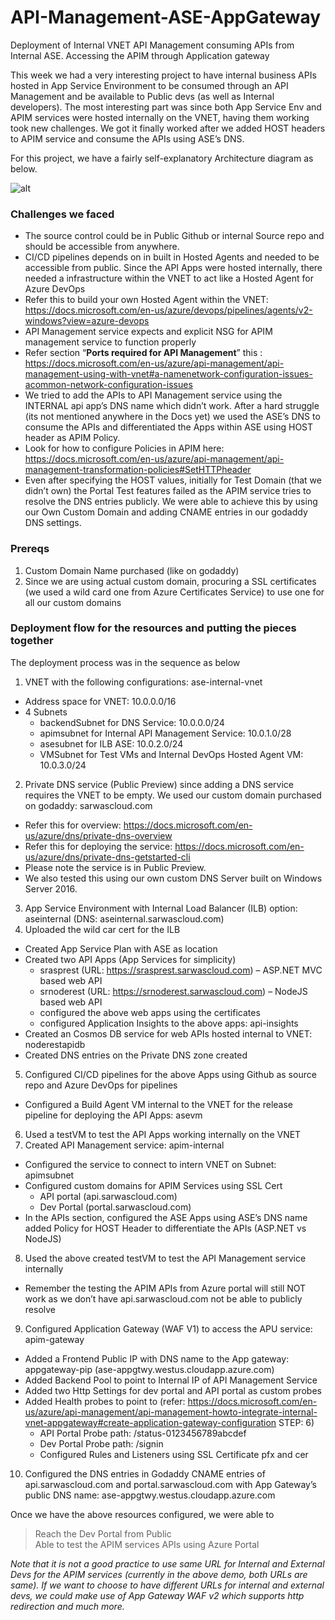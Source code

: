 # API-Management-ASE-AppGateway
Deployment of Internal VNET API Management consuming APIs from Internal ASE. Accessing the APIM through Application gateway


This week we had a very interesting project to have internal business APIs hosted in App Service Environment to be consumed through an API Management and be available to Public devs (as well as Internal developers). The most interesting part was since both App Service Env and APIM services were hosted internally on the VNET, having them working took new challenges. We got it finally worked after we added HOST headers to APIM service and consume the APIs using ASE’s DNS.

For this project, we have a fairly self-explanatory Architecture diagram as below.

 ![alt](https://res.cloudinary.com/drlwgs1ub/image/upload/v1551912360/apim.jpg)

### Challenges we faced

* The source control could be in Public Github or internal Source repo and should be accessible from anywhere.
* CI/CD pipelines depends on in built in Hosted Agents and needed to be accessible from public. Since the API Apps were hosted internally, there needed a infrastructure within the VNET to act like a Hosted Agent for Azure DevOps
 * Refer this to build your own Hosted Agent within the VNET: https://docs.microsoft.com/en-us/azure/devops/pipelines/agents/v2-windows?view=azure-devops
* API Management service expects and explicit NSG for APIM management service to function properly
 * Refer section “__Ports required for API Management__” this : https://docs.microsoft.com/en-us/azure/api-management/api-management-using-with-vnet#a-namenetwork-configuration-issues-acommon-network-configuration-issues 
* We tried to add the APIs to API Management service using the INTERNAL api app’s DNS name which didn’t work. After a hard struggle (its not mentioned anywhere in the Docs yet) we used the ASE’s DNS to consume the APIs and differentiated the Apps within ASE using HOST header as APIM Policy.
 * Look for how to configure Policies in APIM here: https://docs.microsoft.com/en-us/azure/api-management/api-management-transformation-policies#SetHTTPheader 
* Even after specifying the HOST values, initially for Test Domain (that we didn’t own) the Portal Test features failed as the APIM service tries to resolve the DNS entries publicly. We were able to achieve this by using our Own Custom Domain and adding CNAME entries in our godaddy DNS settings.

### Prereqs

1. Custom Domain Name purchased (like on godaddy)
2. Since we are using actual custom domain, procuring a SSL certificates (we used a wild card one from Azure Certificates Service) to use one for all our custom domains

### Deployment flow for the resources and putting the pieces together  
The deployment process was in the sequence as below

1. VNET with the following configurations: ase-internal-vnet
  * Address space for VNET: 10.0.0.0/16
  * 4 Subnets
     * backendSubnet for DNS Service: 10.0.0.0/24
     * apimsubnet for Internal API Management Service: 10.0.1.0/28
     * asesubnet for ILB ASE: 10.0.2.0/24
     * VMSubnet for Test VMs and Internal DevOps Hosted Agent VM: 10.0.3.0/24
2. Private DNS service (Public Preview) since adding a DNS service requires the VNET to be empty. We used our custom domain purchased on godaddy: sarwascloud.com
  * Refer this for overview: https://docs.microsoft.com/en-us/azure/dns/private-dns-overview 
  * Refer this for deploying the service: https://docs.microsoft.com/en-us/azure/dns/private-dns-getstarted-cli 
  * Please note the service is in Public Preview.
  * We also tested this using our own custom DNS Server built on Windows Server 2016.
3. App Service Environment with Internal Load Balancer (ILB) option: aseinternal (DNS: aseinternal.sarwascloud.com)
4. Uploaded the wild car cert for the ILB
  * Created App Service Plan with ASE as location
  * Created two API Apps (App Services for simplicity)
     * srasprest (URL: https://srasprest.sarwascloud.com) – ASP.NET MVC based web API
     * srnoderest (URL: https://srnoderest.sarwascloud.com) – NodeJS based web API
     * configured the above web apps using the certificates
     * configured Application Insights to the above apps: api-insights
  * Created an Cosmos DB service for web APIs hosted internal to VNET: noderestapidb
  * Created DNS entries on the Private DNS zone created
5. Configured CI/CD pipelines for the above Apps using Github as source repo and Azure DevOps for pipelines
  * Configured a Build Agent VM internal to the VNET for the release pipeline for deploying the API Apps: asevm
6. Used a testVM to test the API Apps working internally on the VNET
7. Created API Management service: apim-internal
  * Configured the service to connect to intern VNET on Subnet: apimsubnet
  * Configured custom domains for APIM Services using SSL Cert
     * API portal (api.sarwascloud.com)
     * Dev Portal (portal.sarwascloud.com)
  * In the APIs section, configured the ASE Apps using ASE’s DNS name added Policy for HOST Header to differentiate the APIs (ASP.NET vs NodeJS)
8. Used the above created testVM to test the API Management service internally
  * Remember the testing the APIM APIs from Azure portal will still NOT work as we don’t have api.sarwascloud.com not be able to publicly resolve
9. Configured Application Gateway (WAF V1) to access the APU service: apim-gateway
  * Added a Frontend Public IP with DNS name to the App gateway: appgateway-pip (ase-appgtwy.westus.cloudapp.azure.com)
  * Added Backend Pool to point to Internal IP of API Management Service
  * Added two Http Settings for dev portal and API portal as custom probes
  * Added Health probes to point to (refer: https://docs.microsoft.com/en-us/azure/api-management/api-management-howto-integrate-internal-vnet-appgateway#create-application-gateway-configuration STEP: 6)
     * API Portal Probe path: /status-0123456789abcdef
     * Dev Portal Probe path: /signin
     * Configured Rules and Listeners using SSL Certificate pfx and cer
10. Configured the DNS entries in Godaddy CNAME entries of api.sarwascloud.com and portal.sarwascloud.com with App Gateway’s public DNS name: ase-appgtwy.westus.cloudapp.azure.com

Once we have the above resources configured, we were able to
> Reach the Dev Portal from Public  
Able to test the APIM services APIs using Azure Portal

*Note that it is not a good practice to use same URL for Internal and External Devs for the APIM services (currently in the above demo, both URLs are same). If we want to choose to have different URLs for internal and external devs, we could make use of App Gateway WAF v2 which supports http redirection and much more.*
